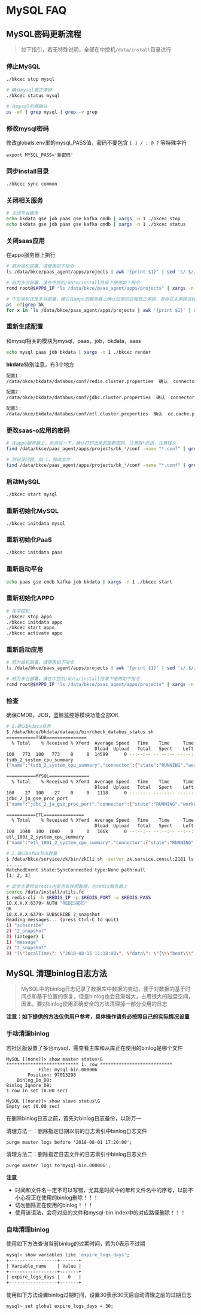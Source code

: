 # MySQL FAQ

## MySQL密码更新流程

> 如下指引，若无特殊说明，全部在中控机`/data/install`目录进行

### 停止MySQL

```bash
./bkcec stop mysql

# 确认mysql真正停掉
./bkcec status mysql

# 在mysql机器确认
ps -ef | grep mysql | grep -v grep
```

### 修改mysql密码

修改globals.env里的mysql_PASS值，密码不要包含 `[ ] / : @ ?` 等特殊字符

```
export MYSQL_PASS='新密码'
```

### 同步install目录

```bash
./bkcec sync common
```

### 关闭相关服务

```bash
# 关闭平台服务
echo bkdata gse job paas gse kafka cmdb | xargs -n 1 ./bkcec stop
echo bkdata gse job paas gse kafka cmdb | xargs -n 1 ./bkcec status
```

### 关闭saas应用

在appo服务器上执行

```bash
# 若为单机部署，请使用如下指令
ls /data/bkce/paas_agent/apps/projects | awk '{print $1}' | sed 's/.$//' | xargs -n 1 ./bkcec stop saas-o

# 若为多台部署，请在中控机/data/install目录下使用如下指令
rcmd root@$APPO_IP "ls /data/bkce/paas_agent/apps/projects" | xargs -n 1 ./bkcec stop saas-o

# 不论单机还是多台部署，建议在appo的服务器上确认应用的进程真正停掉，若存在未停掉进程，可以采用强杀方法
ps -ef|grep bk_
for x in `ls /data/bkce/paas_agent/apps/projects | awk '{print $1}' | sed 's/.$//'` ; do ps -ef | grep $x | grep -v grep | awk '{print $2}' | xargs -n 1 kill -9 ; done
```

### 重新生成配置

和mysql相关的模块为mysql，paas，job，bkdata，saas

```bash
echo mysql paas job bkdata | xargs -n 1 ./bkcec render
```

**bkdata**特别注意，有3个地方

```bash
配置1：
/data/bkce/bkdata/databus/conf/redis.cluster.properties  确认  connector.redis.auth=redis密码

配置2：
/data/bkce/bkdata/databus/conf/jdbc.cluster.properties  确认  connector.connection.password=mysql密码

配置3：
/data/bkce/bkdata/databus/conf/etl.cluster.properties  确认  cc.cache.passwd=mysql密码
```

### 更改saas-o应用的密码

```bash
# 在appo服务器上，先测试一下，确认打印出来的是新密码，注意有*的话，注意转义
find /data/bkce/paas_agent/apps/projects/bk_*/conf -name "*.conf" | grep "bk" | xargs grep "老密码" -l | xargs sed "s/老密码/新密码/g"

# 测试没问题，加-i，修改文件
find /data/bkce/paas_agent/apps/projects/bk_*/conf -name "*.conf" | grep "bk" | xargs grep "老密码" -l | xargs sed -i "s/老密码/新密码/g"
```

### 启动MySQL

```bash
./bkcec start mysql
```

### 重新初始化MySQL

```
./bkcec initdata mysql
```

### 重新初始化PaaS

```bash
./bkcec initdata paas
```

### 重新启动平台

```bash
echo paas gse cmdb kafka job bkdata | xargs -n 1 ./bkcec start
```

### 重新初始化APPO

```bash
# 在中控机
./bkcec stop appo
./bkcec initdata appo
./bkcec start appo
./bkcec activate appo
```

### 重新启动应用

```bash
# 若为单机部署，请使用如下指令
ls /data/bkce/paas_agent/apps/projects | awk '{print $1}' | sed 's/.$//' | xargs -n 1 ./bkcec start saas-o

# 若为多台部署，请在中控机/data/install目录下使用如下指令
rcmd root@$APPO_IP "ls /data/bkce/paas_agent/apps/projects" | xargs -n 1 ./bkcec start saas-o
```

### 检查

确保CMDB，JOB，蓝鲸监控等模块功能全部OK

```bash
# 1.确认bkdata任务
$ /data/bkce/bkdata/dataapi/bin/check_databus_status.sh
===========TSDB===============
  % Total    % Received % Xferd  Average Speed   Time    Time     Time  Current
                                 Dload  Upload   Total   Spent    Left  Speed
100   773  100   773    0     0  14599      0 --:--:-- --:--:-- --:--:-- 14865
tsdb_2_system_cpu_summary
{"name":"tsdb_2_system_cpu_summary","connector":{"state":"RUNNING","worker_id":"10.X.X.X:10054"},"tasks":[{"state":"RUNNING","id":0,"worker_id":"10.X.X.X:10054"}]}

===========MYSQL===============
  % Total    % Received % Xferd  Average Speed   Time    Time     Time  Current
                                 Dload  Upload   Total   Spent    Left  Speed
100    27  100    27    0     0   1118      0 --:--:-- --:--:-- --:--:--  1125
jdbc_2_ja_gse_proc_port
{"name":"jdbc_2_ja_gse_proc_port","connector":{"state":"RUNNING","worker_id":"10.X.X.X:10051"},"tasks":[{"state":"RUNNING","id":0,"worker_id":"10.X.X.X:10051"}]}

===========ETL===============
  % Total    % Received % Xferd  Average Speed   Time    Time     Time  Current
                                 Dload  Upload   Total   Spent    Left  Speed
100  1040  100  1040    0     0   166k      0 --:--:-- --:--:-- --:--:--  169k
etl_1001_2_system_cpu_summary
{"name":"etl_1001_2_system_cpu_summary","connector":{"state":"RUNNING","worker_id":"10.X.X.X:10052"},"tasks":[{"state":"RUNNING","id":0,"worker_id":"10.X.X.X:10052"}]}

# 2.确认kafka节点数量
$ /data/bkce/service/zk/bin/zkCli.sh -server zk.service.consul:2181 ls /common_kafka/brokers/ids
......
WatchedEvent state:SyncConnected type:None path:null
[1, 2, 3]

# 此步主要检查redis内是否有快照数据，在redis服务器上
source /data/install/utils.fc
$ redis-cli -h $REDIS_IP -p $REDIS_PORT -a $REDIS_PASS
10.X.X.X:6379> AUTH "REDIS密码"
OK
10.X.X.X:6379> SUBSCRIBE 2_snapshot
Reading messages... (press Ctrl-C to quit)
1) "subscribe"
2) "2_snapshot"
3) (integer) 1
1) "message"
2) "2_snapshot"
3) "{\"localTime\": \"2018-08-15 11:18:00\", \"data\": \"{\\\"beat\\\":{\\\"address\\\":
```

## MySQL 清理binlog日志方法

> MySQL中的binlog日志记录了数据库中数据的变动，便于对数据的基于时间点和基于位置的恢复，但是binlog也会日渐增大，占用很大的磁盘空间，因此，要对binlog使用正确安全的方法清理掉一部分没用的日志

**注意：如下提供的方法仅供用户参考，具体操作请务必按照自己的实际情况设置**

### 手动清理binlog

若社区版设置了多台mysql，需查看主库和从库正在使用的binlog是哪个文件

```mysql
MySQL [(none)]> show master status\G
*************************** 1. row ***************************
            File: mysql-bin.000006
        Position: 97013298
    Binlog_Do_DB: 
Binlog_Ignore_DB: 
1 row in set (0.00 sec)

MySQL [(none)]> show slave status\G
Empty set (0.00 sec)
```

在删除binlog日志之前，首先对binlog日志备份，以防万一

清理方法一：删除指定日期以前的日志索引中binlog日志文件

```mysql
purge master logs before '2018-08-01 17:20:00';
```

清理方法二：删除指定日志文件的日志索引中binlog日志文件

```mysql
purge master logs to'mysql-bin.000006'; 
```

**注意**

- 时间和文件名一定不可以写错，尤其是时间中的年和文件名中的序号，以防不小心将正在使用的binlog删除！！！
- 切勿删除正在使用的binlog！！！
- 使用该语法，会将对应的文件和mysql-bin.index中的对应路径删除！！！

### 自动清理binlog

使用如下方法查询当前binlog的过期时间，若为0表示不过期

```bash
mysql> show variables like 'expire_logs_days'; 
+------------------+-------+ 
| Variable_name    | Value | 
+------------------+-------+ 
| expire_logs_days |   0   | 
+------------------+-------+ 
```

使用如下方法设置binlog过期时间，设置30表示30天后自动清理之前的过期日志

```bash
mysql> set global expire_logs_days = 30;
```

